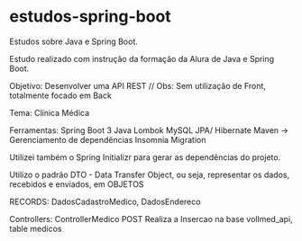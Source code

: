 # estudos-spring-boot
Estudos sobre Java e Spring Boot.

Estudo realizado com instrução da formação da Alura de Java e Spring Boot.

Objetivo: Desenvolver uma API REST  // Obs: Sem utilização de Front, totalmente focado em Back

Tema: Clínica Médica

Ferramentas:
Spring Boot 3
Java
Lombok
MySQL
JPA/ Hibernate
Maven  -> Gerenciamento de dependências 
Insomnia
Migration

Utilizei também o Spring Initializr para gerar as dependências do projeto.

Utilizo o padrão DTO - Data Transfer Object, ou seja, representar os dados, recebidos e enviados, em OBJETOS

RECORDS: DadosCadastroMedico, DadosEndereco

Controllers:
ControllerMedico
POST
Realiza a Insercao na base vollmed_api, table medicos